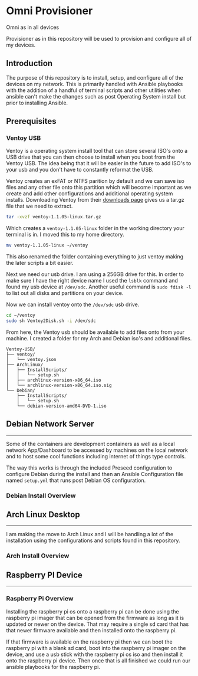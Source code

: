 # Omni Provisioner

Omni as in all devices

Provisioner as in this repository will be used to provision and configure all of my devices.

## Introduction

The purpose of this repository is to install, setup, and configure all of the devices on my network. This is primarily handled with Ansible playbooks with the addition of a handful of terminal scripts and other utilities when ansible
can't make the changes such as post Operating System install but prior to installing Ansible.

## Prerequisites

### Ventoy USB
Ventoy is a operating system install tool that can store several ISO's onto a USB drive that you can then choose to install when you boot from the Ventoy USB. 
The idea being that it will be easier in the future to add ISO's to your usb and you don't have to constantly reformat the USB.

Ventoy creates an exFAT or NTFS parition by default and we can save iso files and any other file onto this partition
which will become important as we create and add other configurations and additional operating system installs.
Downloading Ventoy from their [downloads page](https://www.ventoy.net/en/download.html) gives us a tar.gz file that we need to extract.

```bash
tar -xvzf ventoy-1.1.05-linux.tar.gz
```

Which creates a `ventoy-1.1.05-linux` folder in the working directory your terminal is in. I moved this to my home
directory.

```bash
mv ventoy-1.1.05-linux ~/ventoy
```

This also renamed the folder containing everything to just ventoy making the later scripts a bit easier.

Next we need our usb drive. I am using a 256GB drive for this. In order to make sure I have the right device name
I used the `lsblk` command and found my usb device at `/dev/sdc`. Another useful command is `sudo fdisk -l` to list
out all disks and partitions on your device.

Now we can install ventoy onto the `/dev/sdc` usb drive.

```bash
cd ~/ventoy
sudo sh Ventoy2Disk.sh -i /dev/sdc
```

From here, the Ventoy usb should be available to add files onto from your machine. I created a folder for my
Arch and Debian iso's and additional files.

```
Ventoy-USB/
├── ventoy/
│   └── ventoy.json
├── ArchLinux/
│   ├── InstallScripts/
│   │   └── setup.sh
│   ├── archlinux-version-x86_64.iso
│   └── archlinux-version-x86_64.iso.sig
└── Debian/
    ├── InstallScripts/
    │   └── setup.sh
    └── debian-version-amd64-DVD-1.iso
```

## Debian Network Server

---

Some of the containers are development containers as well as a local network App/Dashboard to be accessed by machines on the local network and to host some cool functions including internet of things type controls.

The way this works is through the included Preseed configuration to configure Debian during the install and then an Ansible Configuration file named `setup.yml` that runs post Debian OS configuration.

### Debian Install Overview


## Arch Linux Desktop

---

I am making the move to Arch Linux and I will be handling a lot of the installation using the configurations and
scripts found in this repository.

### Arch Install Overview


## Raspberry PI Device

---

### Raspberry Pi Overview

Installing the raspberry pi os onto a raspberry pi can be done using the raspberry pi imager that can be opened from the firmware as long as it is updated or newer on the device. That may require a single sd card that has
that newer firmware available and then installed onto the raspberry pi. 

If that firmware is available on the raspberry pi then we can boot the raspberry pi with a blank sd card, boot into the raspberry pi imager on the device, and use a usb stick with the raspberry pi os iso and then install
it onto the raspberry pi device. Then once that is all finished we could run our ansible playbooks for the raspberry pi.

